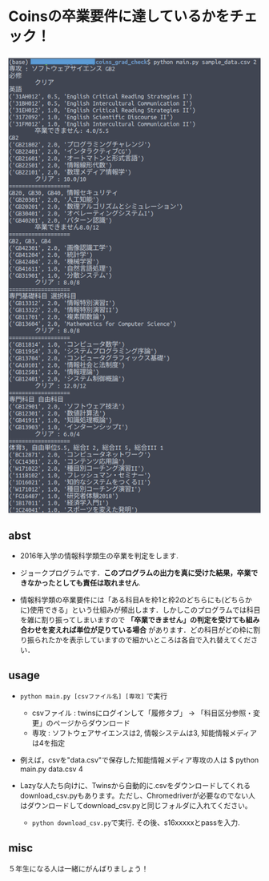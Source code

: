 # Coinsの卒業要件に達しているかをチェック！


![](./pics/example.png)

## abst
- 2016年入学の情報科学類生の卒業を判定をします.
- ジョークプログラムです．**このプログラムの出力を真に受けた結果，卒業できなかったとしても責任は取れません**.

- 情報科学類の卒業要件には「ある科目Aを枠1と枠2のどちらにも(どちらかに)使用できる」という仕組みが頻出します．しかしこのプログラムでは科目を雑に割り振ってしまいますので **「卒業できません」の判定を受けても組み合わせを変えれば単位が足りている場合** があります．どの科目がどの枠に割り振られたかを表示していますので細かいところは各自で入れ替えてください．


## usage
- `python main.py [csvファイル名] [専攻]` で実行
	- csvファイル : twinsにログインして「履修タブ」 -> 「科目区分参照・変更」のページからダウンロード
	- 専攻 : ソフトウェアサイエンスは2, 情報システムは3, 知能情報メディアは4を指定
- 例えば，csvを"data.csv"で保存した知能情報メディア専攻の人は $ python main.py data.csv 4

- Lazyな人たち向けに、Twinsから自動的に.csvをダウンロードしてくれるdownload_csv.pyもあります。ただし、Chromedriverが必要なのでない人はダウンロードしてdownload_csv.pyと同じフォルダに入れてください。
	- `python download_csv.py`で実行. その後、s16xxxxxとpassを入力.
	
## misc
５年生になる人は一緒にがんばりましょう！


